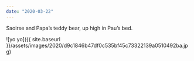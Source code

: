 ```yaml
---
date: "2020-03-22"
---
```


Saoirse and Papa’s teddy bear, up high in Pau’s bed.

![yo yo]({{ site.baseurl }}/assets/images/2020/d9c1846b47df0c535bf45c73322139a0510492ba.jpg)
